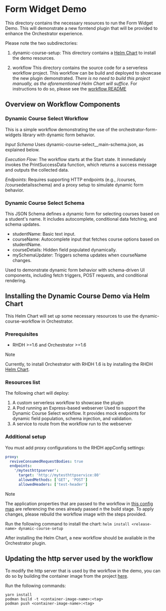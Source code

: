# Form Widget Demo

This directory contains the necessary resources to run the Form Widget Demo. This will demonstrate a new forntend plugin that will be provided to enhance the Orchestrator experience.

Please note the two subdirectories:

1. dynamic-course-setup: 
This directory contains a [Helm Chart](https://helm.sh/) to install the demo resources.

1. workflow
This directory contains the source code for a serverless workflow project. This workflow can be build and deployed to showcase the new plugin demonstrated. *There is no need to build this project manually, as the aforementioned Helm Chart will suffice.* For instructions to do so, please see the [workflow README](workflow/README.md)

## Overview on Workflow Components

### Dynamic Course Select Workflow
This is a simple workflow demonstrating the use of the orchestrator-form-widgets library with dynamic form behavior.

*Input Schema* Uses dynamic-course-select__main-schema.json, as explained below. 

*Execution Flow:*
The workflow starts at the Start state.
It immediately invokes the PrintSuccessData function, which returns a success message and outputs the collected data. 

*Endpoints*: Requires supporting HTTP endpoints (e.g., /courses, /coursedetailsschema) and a proxy setup to simulate dynamic form behavior.

### Dynamic Course Select Schema
This JSON Schema defines a dynamic form for selecting courses based on a student's name. It includes autocomplete, conditional data fetching, and schema updates.

* studentName: Basic text input.
* courseName: Autocomplete input that fetches course options based on studentName.
* courseDetails: Hidden field populated dynamically.
* mySchemaUpdater: Triggers schema updates when courseName changes.

Used to demonstrate dynamic form behavior with schema-driven UI components, including fetch triggers, POST requests, and conditional rendering.


## Installing the Dynamic Course Demo via Helm Chart

This Helm Chart will set up some necessary resources to use the dynamic-course-workflow in Orchestrator.

### Prerequisites

* RHDH >=1.6 and Orchestrator >=1.6
> [!NOTE]
> Currently, to install Orchestrator with RHDH 1.6 is by installing the RHDH [Helm Chart](https://github.com/rhdhorchestrator/rhdh-chart).

### Resources list
The following chart will deploy:

1. A custom serverless workflow to showcase the plugin
1. A Pod running an Express-based webserver
    Used to support the Dynamic Course Select workflow. It provides mock endpoints for dynamic field population, schema injection, and validation.
1. A service to route from the workflow run to the webserver


### Additional setup

You must add proxy configurations to the RHDH appConfig settings:

```yaml
proxy:
  reviveConsumedRequestBodies: true
  endpoints:
    '/mytesthttpserver':
      target: 'http://mytesthttpservice:80'
      allowedMethods: ['GET', 'POST']
      allowedHeaders: ['test-header']
```

> [!NOTE]
> The application properties that are passed to the workflow in [this config map](/06_form-widget-demo/dynamic-course-setup/templates/01-configmap_dynamic-course-select-props.yaml) are referencing the ones already passed n the build stage. To apply changes, please rebuild the workflow image with the steps provided.

Run the following command to install the chart:
`helm install <release-name> dynamic-course-setup`

After installing the Helm Chart, a new workflow should be avaliable in the Orchestrator plugin.

## Updating the http server used by the workflow

To modify the http server that is used by the workflow in the demo, you can do so by building the container image from the project [here](https://github.com/redhat-developer/rhdh-plugins/tree/main/workspaces/orchestrator/plugins/orchestrator-form-widgets/http-workflow-dev-server). 

Run the following commands: 
```
yarn install 
podman build -t <container-image-name>:<tag>
podman push <container-image-name>:<tag>
```